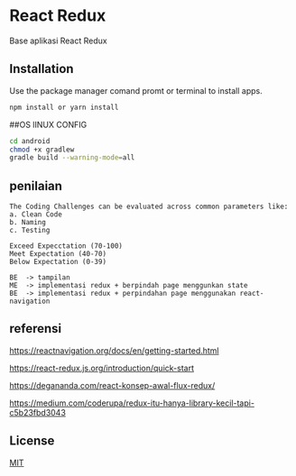 # React Redux

Base aplikasi React Redux

## Installation

Use the package manager  comand promt or terminal to install apps.

```bash
npm install or yarn install
```

##OS lINUX CONFIG
```bash
cd android
chmod +x gradlew
gradle build --warning-mode=all
```

## penilaian

```
The Coding Challenges can be evaluated across common parameters like:
a. Clean Code
b. Naming
c. Testing

Exceed Expecctation (70-100)  
Meet Expectation (40-70)      
Below Expectation (0-39)    

BE  -> tampilan 	
ME  -> implementasi redux + berpindah page menggunkan state 	
BE  -> implementasi redux + perpindahan page menggunakan react-navigation 

```
## referensi

https://reactnavigation.org/docs/en/getting-started.html

https://react-redux.js.org/introduction/quick-start

https://degananda.com/react-konsep-awal-flux-redux/

https://medium.com/coderupa/redux-itu-hanya-library-kecil-tapi-c5b23fbd3043

 
## License
[MIT](https://choosealicense.com/licenses/mit/)
